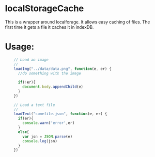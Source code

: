 localStorageCache
=================

This is a wrapper around localforage. It allows easy caching of files. The first time it gets a file it caches it in indexDB.

Usage:
===============
```javascript
    // Load an image
    //
    loadImg("../data/data.png", function(e, er) {
      //do something with the image
    
      if(!er){
        document.body.appendChild(e)
      }
    })
    
    // Load a text file
    //
    loadText("somefile.json", function(e, er) {
      if(er){
        console.warn('error',er)
      }
      else{
        var jsn = JSON.parse(e)
        console.log(jsn)
      }
    })

```

